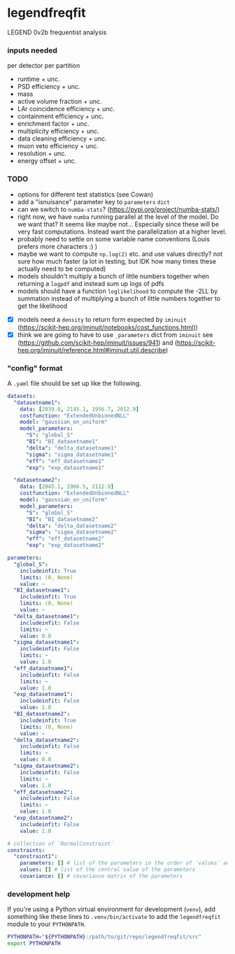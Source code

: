 # legendfreqfit
LEGEND 0v2b frequentist analysis

### inputs needed
per detector per partition
- runtime + unc.
- PSD efficiency + unc.
- mass
- active volume fraction + unc.
- LAr coincidence efficiency + unc.
- containment efficiency + unc.
- enrichment factor + unc.
- multiplicity efficiency + unc.
- data cleaning efficiency + unc.
- muon veto efficiency + unc.
- resolution + unc.
- energy offset + unc.

### TODO
- options for different test statistics (see Cowan)
- add a "isnuisance" parameter key to `parameters` `dict`
- can we switch to `numba-stats`? (https://pypi.org/project/numba-stats/)
- right now, we have `numba` running parallel at the level of the model. Do we want that? It seems like maybe not... Especially since these will be very fast computations. Instead want the parallelization at a higher level.
- probably need to settle on some variable name conventions (Louis prefers more characters :) )
- maybe we want to compute `np.log(2)` etc. and use values directly? not sure how much faster (a lot in testing, but IDK how many times these actually need to be computed)
- models shouldn't multiply a bunch of little numbers together when returning a `logpdf` and instead sum up logs of pdfs
- models should have a function `loglikelihood` to compute the -2LL by summation instead of multiplying a bunch of little numbers together to get the likelihood
- [x] models need a `density` to return form expected by `iminuit` ([https://scikit-hep.org/iminuit/notebooks/cost_functions.html)](https://scikit-hep.org/iminuit/notebooks/cost_functions.html#Extended-unbinned-fit))
- [x] think we are going to have to use `_parameters` dict from `iminuit` see (https://github.com/scikit-hep/iminuit/issues/941) and (https://scikit-hep.org/iminuit/reference.html#iminuit.util.describe)

### "config" format

A `.yaml` file should be set up like the following.

```yaml
datasets:
  "datasetname1":
    data: [2039.0, 2145.1, 1956.7, 2012.9]
    costfunction: "ExtendedUnbinnedNLL"
    model: "gaussian_on_uniform"
    model_parameters:
      "S": "global_S"
      "BI": "BI_datasetname1"
      "delta": "delta_datasetname1"
      "sigma": "sigma_datasetname1"
      "eff": "eff_datasetname1"
      "exp": "exp_datasetname1"

  "datasetname2":
    data: [2045.1, 1966.5, 2112.9]
    costfunction: "ExtendedUnbinnedNLL"
    model: "gaussian_on_uniform"
    model_parameters:
      "S": "global_S"
      "BI": "BI_datasetname2"
      "delta": "delta_datasetname2"
      "sigma": "sigma_datasetname2"
      "eff": "eff_datasetname2"
      "exp": "exp_datasetname2"

parameters:
  "global_S":
    includeinfit: True
    limits: (0, None)
    value: ~
  "BI_datasetname1":
    includeinfit: True
    limits: (0, None)
    value: ~
  "delta_datasetname1":
    includeinfit: False
    limits: ~
    value: 0.0
  "sigma_datasetname1":
    includeinfit: False
    limits: ~
    value: 1.0
  "eff_datasetname1":
    includeinfit: False
    limits: ~
    value: 1.0
  "exp_datasetname1":
    includeinfit: False
    value: 1.0
  "BI_datasetname2":
    includeinfit: True
    limits: (0, None)
    value: ~
  "delta_datasetname2":
    includeinfit: False
    limits: ~
    value: 0.0
  "sigma_datasetname2":
    includeinfit: False
    limits: ~
    value: 1.0
  "eff_datasetname2":
    includeinfit: False
    limits: ~
    value: 1.0
  "exp_datasetname2":
    includeinfit: False
    value: 1.0

# collection of `NormalConstraint`
constraints:
  "constraint1":
    parameters: [] # list of the parameters in the order of `values` and `covariance`
    values: [] # list of the central value of the parameters
    covariance: [] # covariance matrix of the parameters
```

### development help
If you're using a Python virtual environment for development (`venv`), add something like these lines to `.venv/bin/activate` to add the `legendfreqfit` module to your `PYTHONPATH`.

```bash
PYTHONPATH="${PYTHONPATH}:/path/to/git/repo/legendfreqfit/src"
export PYTHONPATH
```

